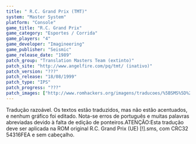 ```yaml
---
title: " R.C. Grand Prix (TMT)"
system: "Master System"
platform: "Console"
game_title: "R.C. Grand Prix"
game_category: "Esportes / Corrida"
game_players: "4"
game_developer: "Imagineering"
game_publisher: "Seismic"
game_release_date: "1989"
patch_group: "Translation Masters Team (extinto)"
patch_site: "http://www.angelfire.com/pq/tmt/ (inativo)"
patch_version: "???"
patch_release: "18/08/1999"
patch_type: "IPS"
patch_progress: "???"
patch_images: ["http://www.romhackers.org/imagens/traducoes/%5BSMS%5D%20R.C.%20Grand%20Prix%20-%20TMT%20-%201.png","http://www.romhackers.org/imagens/traducoes/%5BSMS%5D%20R.C.%20Grand%20Prix%20-%20TMT%20-%202.png","http://www.romhackers.org/imagens/traducoes/%5BSMS%5D%20R.C.%20Grand%20Prix%20-%20TMT%20-%203.png"]
---
```

Tradução razoável. Os textos estão traduzidos, mas não estão acentuados, e nenhum gráfico foi editado. Nota-se erros de português e muitas palavras abreviadas devido à falta de edição de ponteiros.ATENÇÃO:Esta tradução deve ser aplicada na ROM original R.C. Grand Prix (UE) [!].sms, com CRC32 54316FEA e sem cabeçalho.